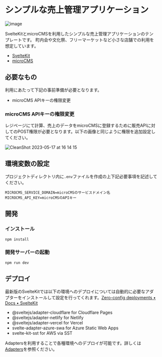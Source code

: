 # シンプルな売上管理アプリケーション️

![image](https://github.com/himorishige/qwik-microcms-simple-store-template/assets/71954454/4d0bd4e9-2fcc-4792-b27e-f4f0b3304ffb)

SvelteKitとmicroCMSを利用したシンプルな売上管理アプリケーションのテンプレートです。
町内会や文化祭、フリーマーケットなど小さな店舗での利用を想定しています。

- [SvelteKit](https://kit.svelte.dev/)
- [microCMS](https://microcms.io/)

## 必要なもの

利用にあたって下記の事前準備が必要となります。

- microCMS APIキーの権限変更

### microCMS APIキーの権限変更

レジページにて計算、売上のデータをmicroCMSに登録するために販売APIに対してのPOST権限が必要となります。以下の画像と同じように権限を追加設定してください。

![CleanShot 2023-05-17 at 16 14 15](https://github.com/himorishige/qwik-microcms-simple-store-template/assets/71954454/0cb8fb1c-443f-4911-9769-0fb42cb2aabb)

## 環境変数の設定

プロジェクトディレクトリ内に`.env`ファイルを作成の上下記必要事項を記述してください。

```shell:.env
MICROCMS_SERVICE_DOMAIN=microCMSのサービスドメイン名
MICROCMS_API_KEY=microCMSのAPIキー
```

## 開発

### インストール

```shell
npm install
```

### 開発サーバーの起動

```shell
npm run dev
```

## デプロイ

最新版のSvelteKitでは以下の環境へのデプロイについては自動的に必要なアダプターをインストールして設定を行ってくれます。[Zero\-config deployments • Docs • SvelteKit](https://kit.svelte.dev/docs/adapter-auto)

- @sveltejs/adapter-cloudflare for Cloudflare Pages
- @sveltejs/adapter-netlify for Netlify
- @sveltejs/adapter-vercel for Vercel
- svelte-adapter-azure-swa for Azure Static Web Apps
- svelte-kit-sst for AWS via SST

Adaptersを利用することで各種環境へのデプロイが可能です。詳しくは[Adapters](https://kit.svelte.dev/docs/adapters)を参照ください。